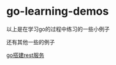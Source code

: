 # go-learning-demos

以上是在学习go的过程中练习的一些小例子

还有其他一些的例子

[go搭建rest服务](https://github.com/RedDean/go-restapp-demo)
